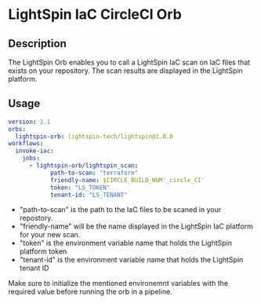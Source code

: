 # LightSpin IaC CircleCI Orb

## Description
The LightSpin Orb enables you to call a LightSpin IaC scan on IaC files that exists on your repository.
The scan results are displayed in the LightSpin platform.

## Usage
```yaml
version: 2.1
orbs:
  lightspin-orb: lightspin-tech/lightspin@1.0.0
workflows:
  invoke-iac:
    jobs:
      - lightspin-orb/lightspin_scan:
            path-to-scan: "terraform"
            friendly-name: $CIRCLE_BUILD_NUM'_circle_CI'
            token: "LS_TOKEN"
            tenant-id: "LS_TENANT"          
```
- "path-to-scan" is the path to the IaC files to be scaned in your repostory.
- "friendly-name" will be the name displayed in the LightSpin IaC platform for your new scan.
- "token" is the environment variable name that holds the LightSpin platform token
- "tenant-id" is the environment variable name that holds the LightSpin tenant ID

Make sure to initialize the mentioned environemnt variables with the required value before running the orb in a pipeline.
